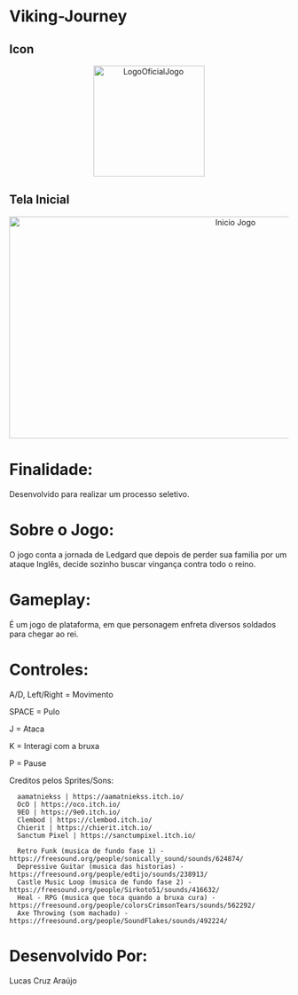 # Viking-Journey
## Icon
<div align="center">
<img src="https://user-images.githubusercontent.com/69447962/172626223-c5f12682-3f1e-450d-9cb8-7999cc2a1cdc.png" alt="LogoOficialJogo" height="200" width="200"/>
</div>

## Tela Inicial
<div align="center">
<img src="https://user-images.githubusercontent.com/69447962/172626256-7718b16d-1989-4f30-9c78-0645512cdd71.png" alt="Inicio Jogo" height="400" width="800"/>
</div>

  # Finalidade:
  Desenvolvido para realizar um processo seletivo.
  
  # Sobre o Jogo:
  O jogo conta a jornada de Ledgard que depois de perder sua familia por um ataque Inglês, decide sozinho buscar vingança contra todo o reino.
  
  # Gameplay:
  É um jogo de plataforma, em que personagem enfreta diversos soldados para chegar ao rei.
  
  # Controles:

  A/D, Left/Right = Movimento

  SPACE = Pulo

  J = Ataca
  
  K = Interagi com a bruxa 
  
  P = Pause
  
  Creditos pelos Sprites/Sons:
  
      aamatniekss | https://aamatniekss.itch.io/
      OcO | https://oco.itch.io/
      9EO | https://9e0.itch.io/
      Clembod | https://clembod.itch.io/
      Chierit | https://chierit.itch.io/
      Sanctum Pixel | https://sanctumpixel.itch.io/
      
      Retro Funk (musica de fundo fase 1) - https://freesound.org/people/sonically_sound/sounds/624874/
      Depressive Guitar (musica das historias) - https://freesound.org/people/edtijo/sounds/238913/
      Castle Music Loop (musica de fundo fase 2) -  https://freesound.org/people/Sirkoto51/sounds/416632/
      Heal - RPG (musica que toca quando a bruxa cura) - https://freesound.org/people/colorsCrimsonTears/sounds/562292/
      Axe Throwing (som machado) -https://freesound.org/people/SoundFlakes/sounds/492224/
  
  # Desenvolvido Por:
  Lucas Cruz Araújo
